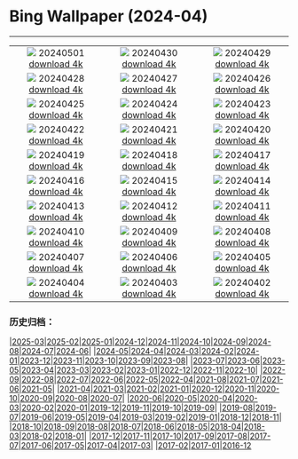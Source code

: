 # Bing Wallpaper (2024-04)
**************
| | | |
| :----: | :----: | :----: |
| ![](https://www.bing.com/th?id=OHR.CheetahRain_EN-CA1487637998_1920x1080.jpg) 20240501 [download 4k](https://www.bing.com/th?id=OHR.CheetahRain_EN-CA1487637998_UHD.jpg) | ![](https://www.bing.com/th?id=OHR.TulouFujian_EN-CA1163338390_1920x1080.jpg) 20240430 [download 4k](https://www.bing.com/th?id=OHR.TulouFujian_EN-CA1163338390_UHD.jpg) | ![](https://www.bing.com/th?id=OHR.GuadalupeTexas_EN-CA8167364190_1920x1080.jpg) 20240429 [download 4k](https://www.bing.com/th?id=OHR.GuadalupeTexas_EN-CA8167364190_UHD.jpg) |
| ![](https://www.bing.com/th?id=OHR.LeucisticHummingbird_EN-CA9003598564_1920x1080.jpg) 20240428 [download 4k](https://www.bing.com/th?id=OHR.LeucisticHummingbird_EN-CA9003598564_UHD.jpg) | ![](https://www.bing.com/th?id=OHR.ValDiFunes_EN-CA4828083931_1920x1080.jpg) 20240427 [download 4k](https://www.bing.com/th?id=OHR.ValDiFunes_EN-CA4828083931_UHD.jpg) | ![](https://www.bing.com/th?id=OHR.PenguinDirections_EN-CA6223375339_1920x1080.jpg) 20240426 [download 4k](https://www.bing.com/th?id=OHR.PenguinDirections_EN-CA6223375339_UHD.jpg) |
| ![](https://www.bing.com/th?id=OHR.TrilliumOntario_EN-CA6497010654_1920x1080.jpg) 20240425 [download 4k](https://www.bing.com/th?id=OHR.TrilliumOntario_EN-CA6497010654_UHD.jpg) | ![](https://www.bing.com/th?id=OHR.TrinityDublin_EN-CA0477262723_1920x1080.jpg) 20240424 [download 4k](https://www.bing.com/th?id=OHR.TrinityDublin_EN-CA0477262723_UHD.jpg) | ![](https://www.bing.com/th?id=OHR.EarthDayTurtle_EN-CA2152023096_1920x1080.jpg) 20240423 [download 4k](https://www.bing.com/th?id=OHR.EarthDayTurtle_EN-CA2152023096_UHD.jpg) |
| ![](https://www.bing.com/th?id=OHR.CadesCove_EN-CA1410633031_1920x1080.jpg) 20240422 [download 4k](https://www.bing.com/th?id=OHR.CadesCove_EN-CA1410633031_UHD.jpg) | ![](https://www.bing.com/th?id=OHR.YellowstoneGeyser_EN-CA9905041975_1920x1080.jpg) 20240421 [download 4k](https://www.bing.com/th?id=OHR.YellowstoneGeyser_EN-CA9905041975_UHD.jpg) | ![](https://www.bing.com/th?id=OHR.OrkneyStones_EN-CA6136487173_1920x1080.jpg) 20240420 [download 4k](https://www.bing.com/th?id=OHR.OrkneyStones_EN-CA6136487173_UHD.jpg) |
| ![](https://www.bing.com/th?id=OHR.AvilaSpain_EN-CA7098844997_1920x1080.jpg) 20240419 [download 4k](https://www.bing.com/th?id=OHR.AvilaSpain_EN-CA7098844997_UHD.jpg) | ![](https://www.bing.com/th?id=OHR.SpringCub_EN-CA6557081564_1920x1080.jpg) 20240418 [download 4k](https://www.bing.com/th?id=OHR.SpringCub_EN-CA6557081564_UHD.jpg) | ![](https://www.bing.com/th?id=OHR.UnionSquareNYC_EN-CA5985691917_1920x1080.jpg) 20240417 [download 4k](https://www.bing.com/th?id=OHR.UnionSquareNYC_EN-CA5985691917_UHD.jpg) |
| ![](https://www.bing.com/th?id=OHR.RedBallBelgium_EN-CA5507673869_1920x1080.jpg) 20240416 [download 4k](https://www.bing.com/th?id=OHR.RedBallBelgium_EN-CA5507673869_UHD.jpg) | ![](https://www.bing.com/th?id=OHR.BowlingBallCali_EN-CA4907440607_1920x1080.jpg) 20240415 [download 4k](https://www.bing.com/th?id=OHR.BowlingBallCali_EN-CA4907440607_UHD.jpg) | ![](https://www.bing.com/th?id=OHR.SakuraDaysJapanFair_EN-CA3687472576_1920x1080.jpg) 20240414 [download 4k](https://www.bing.com/th?id=OHR.SakuraDaysJapanFair_EN-CA3687472576_UHD.jpg) |
| ![](https://www.bing.com/th?id=OHR.SunsetArchesNP_EN-CA3137398130_1920x1080.jpg) 20240413 [download 4k](https://www.bing.com/th?id=OHR.SunsetArchesNP_EN-CA3137398130_UHD.jpg) | ![](https://www.bing.com/th?id=OHR.DragonWaterfall_EN-CA2526860272_1920x1080.jpg) 20240412 [download 4k](https://www.bing.com/th?id=OHR.DragonWaterfall_EN-CA2526860272_UHD.jpg) | ![](https://www.bing.com/th?id=OHR.OwlSiblings_EN-CA1132160372_1920x1080.jpg) 20240411 [download 4k](https://www.bing.com/th?id=OHR.OwlSiblings_EN-CA1132160372_UHD.jpg) |
| ![](https://www.bing.com/th?id=OHR.WhistlerWSSF_EN-CA2290953999_1920x1080.jpg) 20240410 [download 4k](https://www.bing.com/th?id=OHR.WhistlerWSSF_EN-CA2290953999_UHD.jpg) | ![](https://www.bing.com/th?id=OHR.SolarEclipseOregon_EN-CA9605067136_1920x1080.jpg) 20240409 [download 4k](https://www.bing.com/th?id=OHR.SolarEclipseOregon_EN-CA9605067136_UHD.jpg) | ![](https://www.bing.com/th?id=OHR.BeaverDenali_EN-CA6851108390_1920x1080.jpg) 20240408 [download 4k](https://www.bing.com/th?id=OHR.BeaverDenali_EN-CA6851108390_UHD.jpg) |
| ![](https://www.bing.com/th?id=OHR.JapanHimeji_EN-CA9913265473_1920x1080.jpg) 20240407 [download 4k](https://www.bing.com/th?id=OHR.JapanHimeji_EN-CA9913265473_UHD.jpg) | ![](https://www.bing.com/th?id=OHR.BahamasSpace_EN-CA5271585501_1920x1080.jpg) 20240406 [download 4k](https://www.bing.com/th?id=OHR.BahamasSpace_EN-CA5271585501_UHD.jpg) | ![](https://www.bing.com/th?id=OHR.AntelopeBotswana_EN-CA1764175316_1920x1080.jpg) 20240405 [download 4k](https://www.bing.com/th?id=OHR.AntelopeBotswana_EN-CA1764175316_UHD.jpg) |
| ![](https://www.bing.com/th?id=OHR.PacificRimNationalPark_EN-CA1275623465_1920x1080.jpg) 20240404 [download 4k](https://www.bing.com/th?id=OHR.PacificRimNationalPark_EN-CA1275623465_UHD.jpg) | ![](https://www.bing.com/th?id=OHR.JutlandSpring_EN-CA0874464539_1920x1080.jpg) 20240403 [download 4k](https://www.bing.com/th?id=OHR.JutlandSpring_EN-CA0874464539_UHD.jpg) | ![](https://www.bing.com/th?id=OHR.PalazzoFarnese_EN-CA0548986466_1920x1080.jpg) 20240402 [download 4k](https://www.bing.com/th?id=OHR.PalazzoFarnese_EN-CA0548986466_UHD.jpg) |

### 历史归档：

|[2025-03](2025-03/2025-03.md)|[2025-02](2025-02/2025-02.md)|[2025-01](2025-01/2025-01.md)|[2024-12](2024-12/2024-12.md)|[2024-11](2024-11/2024-11.md)|[2024-10](2024-10/2024-10.md)|[2024-09](2024-09/2024-09.md)|[2024-08](2024-08/2024-08.md)|[2024-07](2024-07/2024-07.md)|[2024-06](2024-06/2024-06.md)|
|[2024-05](2024-05/2024-05.md)|[2024-04](2024-04/2024-04.md)|[2024-03](2024-03/2024-03.md)|[2024-02](2024-02/2024-02.md)|[2024-01](2024-01/2024-01.md)|[2023-12](2023-12/2023-12.md)|[2023-11](2023-11/2023-11.md)|[2023-10](2023-10/2023-10.md)|[2023-09](2023-09/2023-09.md)|[2023-08](2023-08/2023-08.md)|
|[2023-07](2023-07/2023-07.md)|[2023-06](2023-06/2023-06.md)|[2023-05](2023-05/2023-05.md)|[2023-04](2023-04/2023-04.md)|[2023-03](2023-03/2023-03.md)|[2023-02](2023-02/2023-02.md)|[2023-01](2023-01/2023-01.md)|[2022-12](2022-12/2022-12.md)|[2022-11](2022-11/2022-11.md)|[2022-10](2022-10/2022-10.md)|
|[2022-09](2022-09/2022-09.md)|[2022-08](2022-08/2022-08.md)|[2022-07](2022-07/2022-07.md)|[2022-06](2022-06/2022-06.md)|[2022-05](2022-05/2022-05.md)|[2022-04](2022-04/2022-04.md)|[2021-08](2021-08/2021-08.md)|[2021-07](2021-07/2021-07.md)|[2021-06](2021-06/2021-06.md)|[2021-05](2021-05/2021-05.md)|
|[2021-04](2021-04/2021-04.md)|[2021-03](2021-03/2021-03.md)|[2021-02](2021-02/2021-02.md)|[2021-01](2021-01/2021-01.md)|[2020-12](2020-12/2020-12.md)|[2020-11](2020-11/2020-11.md)|[2020-10](2020-10/2020-10.md)|[2020-09](2020-09/2020-09.md)|[2020-08](2020-08/2020-08.md)|[2020-07](2020-07/2020-07.md)|
|[2020-06](2020-06/2020-06.md)|[2020-05](2020-05/2020-05.md)|[2020-04](2020-04/2020-04.md)|[2020-03](2020-03/2020-03.md)|[2020-02](2020-02/2020-02.md)|[2020-01](2020-01/2020-01.md)|[2019-12](2019-12/2019-12.md)|[2019-11](2019-11/2019-11.md)|[2019-10](2019-10/2019-10.md)|[2019-09](2019-09/2019-09.md)|
|[2019-08](2019-08/2019-08.md)|[2019-07](2019-07/2019-07.md)|[2019-06](2019-06/2019-06.md)|[2019-05](2019-05/2019-05.md)|[2019-04](2019-04/2019-04.md)|[2019-03](2019-03/2019-03.md)|[2019-02](2019-02/2019-02.md)|[2019-01](2019-01/2019-01.md)|[2018-12](2018-12/2018-12.md)|[2018-11](2018-11/2018-11.md)|
|[2018-10](2018-10/2018-10.md)|[2018-09](2018-09/2018-09.md)|[2018-08](2018-08/2018-08.md)|[2018-07](2018-07/2018-07.md)|[2018-06](2018-06/2018-06.md)|[2018-05](2018-05/2018-05.md)|[2018-04](2018-04/2018-04.md)|[2018-03](2018-03/2018-03.md)|[2018-02](2018-02/2018-02.md)|[2018-01](2018-01/2018-01.md)|
|[2017-12](2017-12/2017-12.md)|[2017-11](2017-11/2017-11.md)|[2017-10](2017-10/2017-10.md)|[2017-09](2017-09/2017-09.md)|[2017-08](2017-08/2017-08.md)|[2017-07](2017-07/2017-07.md)|[2017-06](2017-06/2017-06.md)|[2017-05](2017-05/2017-05.md)|[2017-04](2017-04/2017-04.md)|[2017-03](2017-03/2017-03.md)|
|[2017-02](2017-02/2017-02.md)|[2017-01](2017-01/2017-01.md)|[2016-12](2016-12/2016-12.md)